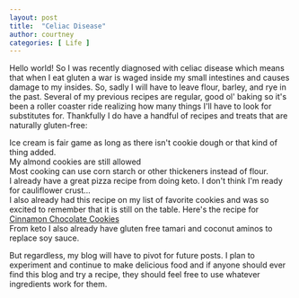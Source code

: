 ```yaml
---
layout: post
title:  "Celiac Disease"
author: courtney
categories: [ Life ]
---
```


Hello world! 
So I was recently diagnosed with celiac disease which means that when I eat gluten a war is waged inside my small intestines and causes damage to my insides. So, sadly I will have to leave flour, barley, and rye in the past. Several of my previous recipes are regular, good ol' baking so it's been a roller coaster ride realizing how many things I'll have to look for substitutes for. Thankfully I do have a handful of recipes and treats that are naturally gluten-free:

Ice cream is fair game as long as there isn't cookie dough or that kind of thing added.<br>
My almond cookies are still allowed<br>
Most cooking can use corn starch or other thickeners instead of flour.<br>
I already have a great pizza recipe from doing keto. I don't think I'm ready for cauliflower crust...<br>
I also already had this recipe on my list of favorite cookies and was so excited to remember that it is still on the table. Here's the recipe for [Cinnamon Chocolate Cookies](https://youarenotsosmart.com/cookie-recipes/cinnamon-chocolate-cookies/)<br>
From keto I also already have gluten free tamari and coconut aminos to replace soy sauce.<br>

But regardless, my blog will have to pivot for future posts. I plan to experiment and continue to make delicious food and if anyone should ever find this blog and try a recipe, they should feel free to use whatever ingredients work for them.
